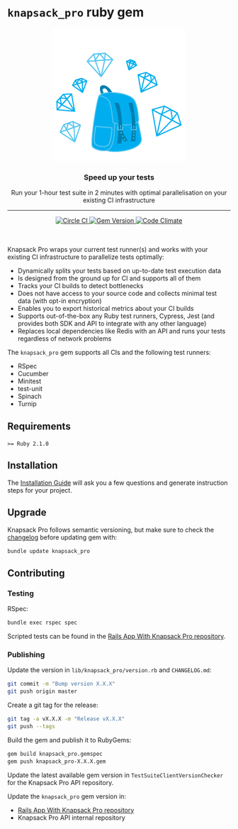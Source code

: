 # `knapsack_pro` ruby gem

<p align="center">
  <a href="https://knapsackpro.com?utm_source=github&utm_medium=readme&utm_campaign=knapsack_pro-ruby_gem&utm_content=hero_logo">
    <img alt="Knapsack Pro" src="./.github/assets/knapsack-diamonds.png" width="300" height="300" style="max-width: 100%;" />
  </a>
</p>

<h3 align="center">Speed up your tests</h3>
<p align="center">Run your 1-hour test suite in 2 minutes with optimal parallelisation on your existing CI infrastructure</p>

---

<div align="center">
  <a href="https://circleci.com/gh/KnapsackPro/knapsack_pro-ruby">
    <img alt="Circle CI" src="https://circleci.com/gh/KnapsackPro/knapsack_pro-ruby.svg" />
  </a>
  <a href="https://rubygems.org/gems/knapsack_pro">
    <img alt="Gem Version" src="https://badge.fury.io/rb/knapsack_pro.svg" />
  </a>
  <a href="https://codeclimate.com/github/KnapsackPro/knapsack_pro-ruby">
    <img alt="Code Climate" src="https://codeclimate.com/github/KnapsackPro/knapsack_pro-ruby/badges/gpa.svg" />
  </a>
</div>

<br />
<br />

Knapsack Pro wraps your current test runner(s) and works with your existing CI infrastructure to parallelize tests optimally:

- Dynamically splits your tests based on up-to-date test execution data
- Is designed from the ground up for CI and supports all of them
- Tracks your CI builds to detect bottlenecks
- Does not have access to your source code and collects minimal test data (with opt-in encryption)
- Enables you to export historical metrics about your CI builds
- Supports out-of-the-box any Ruby test runners, Cypress, Jest (and provides both SDK and API to integrate with any other language)
- Replaces local dependencies like Redis with an API and runs your tests regardless of network problems

The `knapsack_pro` gem supports all CIs and the following test runners:

- RSpec
- Cucumber
- Minitest
- test-unit
- Spinach
- Turnip

## Requirements

`>= Ruby 2.1.0`

## Installation

The [Installation Guide](http://docs.knapsackpro.com/knapsack_pro-ruby/guide/?utm_source=github&utm_medium=readme&utm_campaign=knapsack_pro-ruby_gem&utm_content=installation_guide) will ask you a few questions and generate instruction steps for your project.

## Upgrade

Knapsack Pro follows semantic versioning, but make sure to check the [changelog](CHANGELOG.md) before updating gem with:

```bash
bundle update knapsack_pro
```

## Contributing

### Testing

RSpec:

```bash
bundle exec rspec spec
```

Scripted tests can be found in the [Rails App With Knapsack Pro repository](https://github.com/KnapsackPro/rails-app-with-knapsack_pro/blob/master/bin/knapsack_pro_all.rb).

### Publishing

Update the version in `lib/knapsack_pro/version.rb` and `CHANGELOG.md`:

```bash
git commit -m "Bump version X.X.X"
git push origin master
```

Create a git tag for the release:

```bash
git tag -a vX.X.X -m "Release vX.X.X"
git push --tags
```

Build the gem and publish it to RubyGems:

```bash
gem build knapsack_pro.gemspec
gem push knapsack_pro-X.X.X.gem
```

Update the latest available gem version in `TestSuiteClientVersionChecker` for the Knapsack Pro API repository.

Update the `knapsack_pro` gem version in:

- [Rails App With Knapsack Pro repository](https://github.com/KnapsackPro/rails-app-with-knapsack_pro)
- Knapsack Pro API internal repository
